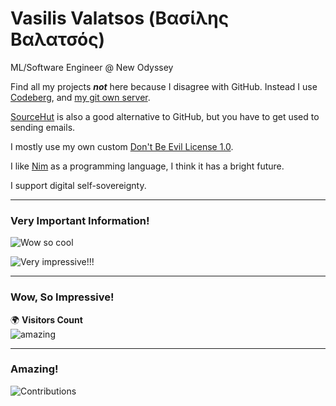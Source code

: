 # Vasilis Valatsos (Βασίλης Βαλατσός)

ML/Software Engineer @ New Odyssey

Find all my projects ***not*** here because I disagree with GitHub. Instead I use [Codeberg](https://codeberg.org/aethrvmn), and [my git own server](https://git.apotheke.earth).

[SourceHut](https://sr.ht) is also a good alternative to GitHub, but you have to get used to sending emails.

I mostly use my own custom [Don't Be Evil License 1.0](https://aethrvmn.gr/license).

I like [Nim](https://nim-lang.org) as a programming language, I think it has a bright future.

I support digital self-sovereignty.

---

### Very Important Information!
![Wow so cool](https://github-readme-stats.vercel.app/api?username=aethrvmn)

![Very impressive!!!](https://github-readme-stats.vercel.app/api/top-langs/?username=aethrvmn)

---

### Wow, So Impressive!
🌍 **Visitors Count**  
![amazing](https://komarev.com/ghpvc/?username=aethrvmn)

---

### Amazing!
![Contributions](https://github-contributor-stats.vercel.app/api?username=aethrvmn)

<!--
**aethrvmn/aethrvmn** is a ✨ _special_ ✨ repository because its `README.md` (this file) appears on your GitHub profile.

Here are some ideas to get you started:

- 🔭 I’m currently working on ...
- 🌱 I’m currently learning ...
- 👯 I’m looking to collaborate on ...
- 🤔 I’m looking for help with ...
- 💬 Ask me about ...
- 📫 How to reach me: ...
- 😄 Pronouns: ...
- ⚡ Fun fact: ...
-->

